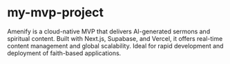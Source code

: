 # my-mvp-project
Amenify is a cloud-native MVP that delivers AI-generated sermons and spiritual content. Built with Next.js, Supabase, and Vercel, it offers real-time content management and global scalability. Ideal for rapid development and deployment of faith-based applications.
